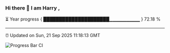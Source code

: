 ### Hi there 👋 I am Harry , 

⏳ Year progress { █████████████████████▁▁▁▁▁▁▁▁▁ } 72.18 %

---

⏰ Updated on Sun, 21 Sep 2025 11:18:13 GMT

![Progress Bar CI](https://github.com/duykhang68/duykhang68/workflows/Progress%20Bar%20CI/badge.svg)

